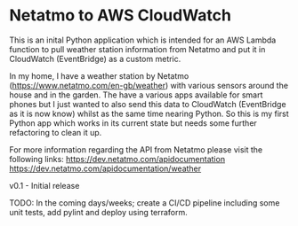 # Netatmo to AWS CloudWatch
This is an inital Python application which is intended for an AWS Lambda function to pull weather station information from Netatmo and put it in CloudWatch (EventBridge) as a custom metric.

In my home, I have a weather station by Netatmo (https://www.netatmo.com/en-gb/weather) with various sensors around the house and in the garden. The have a various apps available for smart phones but I just wanted to also send this data to CloudWatch (EventBridge as it is now know) whilst as the same time nearing Python. So this is my first Python app which works in its current state but needs some further refactoring to clean it up.

For more information regarding the API from Netatmo please visit the following links:
https://dev.netatmo.com/apidocumentation
https://dev.netatmo.com/apidocumentation/weather

v0.1 - Initial release

TODO: In the coming days/weeks; create a CI/CD pipeline including some unit tests, add pylint and deploy using terraform. 
